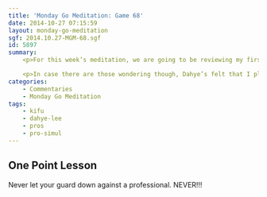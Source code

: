 ```yaml
---
title: 'Monday Go Meditation: Game 68'
date: 2014-10-27 07:15:59
layout: monday-go-meditation
sgf: 2014.10.27-MGM-68.sgf
id: 5897
summary:
	<p>For this week’s meditation, we are going to be reviewing my first professional simul game from <a href="/2014/09/25/go-congress-2014-day-1/">Go Congress - Day 1</a>! Through this game, you’ll get to witness the enduring strength of professionals in simul games. Even though the game looks overwhelmingly in Black’s advantage for a good portion of the game, it is in the middle game where their precise analysis becomes extremely evident.</p>

	<p>In case there are those wondering though, Dahye’s felt that I played well for most of the game; but as you’ll see in the game, an oversight on the security of my own groups was the ultimate reason for my demise. Hope that you enjoy the game!</p>
categories:
	- Commentaries
	- Monday Go Meditation
tags:
	- kifu
	- dahye-lee
	- pros
	- pro-simul
---
```


## One Point Lesson

Never let your guard down against a professional. NEVER!!!
